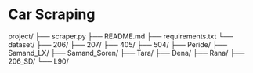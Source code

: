 # Car Scraping
project/
├── scraper.py
├── README.md
├── requirements.txt
└── dataset/
    ├── 206/
    ├── 207/
    ├── 405/
    ├── 504/
    ├── Peride/
    ├── Samand_LX/
    ├── Samand_Soren/
    ├── Tara/
    ├── Dena/
    ├── Rana/
    ├── 206_SD/
    └── L90/
